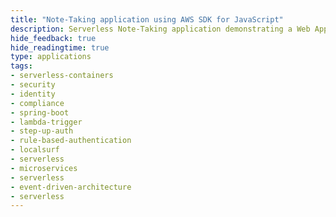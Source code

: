 ```yaml
---
title: "Note-Taking application using AWS SDK for JavaScript"
description: Serverless Note-Taking application demonstrating a Web Application built using Lambda, API Gateway, and DynamoDB deployed using CDK on LocalStack
hide_feedback: true
hide_readingtime: true
type: applications
tags:
- serverless-containers
- security
- identity
- compliance
- spring-boot
- lambda-trigger
- step-up-auth
- rule-based-authentication
- localsurf
- serverless
- microservices
- serverless
- event-driven-architecture
- serverless
---
```


